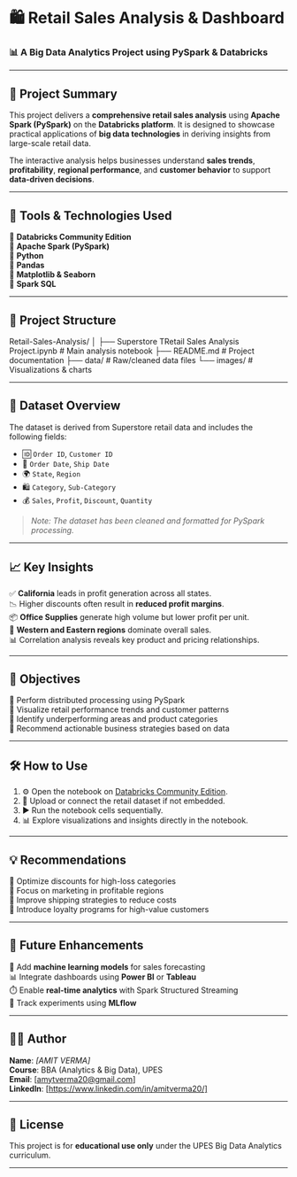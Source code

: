# 🛍️ Retail Sales Analysis & Dashboard 
### 📊 A Big Data Analytics Project using PySpark & Databricks

---

## 📘 Project Summary

This project delivers a **comprehensive retail sales analysis** using **Apache Spark (PySpark)** on the **Databricks platform**. It is designed to showcase practical applications of **big data technologies** in deriving insights from large-scale retail data.

The interactive analysis helps businesses understand **sales trends**, **profitability**, **regional performance**, and **customer behavior** to support **data-driven decisions**.

---

## 🧰 Tools & Technologies Used

🔹 **Databricks Community Edition**  
🔹 **Apache Spark (PySpark)**  
🔹 **Python**  
🔹 **Pandas**  
🔹 **Matplotlib & Seaborn**  
🔹 **Spark SQL**

---

## 📂 Project Structure
Retail-Sales-Analysis/
│
├── Superstore TRetail Sales Analysis Project.ipynb     # Main analysis notebook
├── README.md      # Project documentation
├── data/     # Raw/cleaned data files
└── images/    # Visualizations & charts


---

## 🧾 Dataset Overview

The dataset is derived from Superstore retail data and includes the following fields:

- 🆔 `Order ID`, `Customer ID`  
- 📆 `Order Date`, `Ship Date`  
- 🌍 `State`, `Region`  
- 🛍️ `Category`, `Sub-Category`  
- 💰 `Sales`, `Profit`, `Discount`, `Quantity`  

> *Note: The dataset has been cleaned and formatted for PySpark processing.*

---

## 📈 Key Insights

✅ **California** leads in profit generation across all states.  
📉 Higher discounts often result in **reduced profit margins**.  
📦 **Office Supplies** generate high volume but lower profit per unit.  
📍 **Western and Eastern regions** dominate overall sales.  
📊 Correlation analysis reveals key product and pricing relationships.  

---

## 🎯 Objectives

🎯 Perform distributed processing using PySpark  
🎯 Visualize retail performance trends and customer patterns  
🎯 Identify underperforming areas and product categories  
🎯 Recommend actionable business strategies based on data  

---

## 🛠️ How to Use

1. ⚙️ Open the notebook on [Databricks Community Edition](https://community.cloud.databricks.com/).  
2. 📂 Upload or connect the retail dataset if not embedded.  
3. ▶️ Run the notebook cells sequentially.  
4. 📊 Explore visualizations and insights directly in the notebook.  

---

## 💡 Recommendations

📌 Optimize discounts for high-loss categories  
📌 Focus on marketing in profitable regions  
📌 Improve shipping strategies to reduce costs  
📌 Introduce loyalty programs for high-value customers  

---

## 🚀 Future Enhancements

🚧 Add **machine learning models** for sales forecasting  
📊 Integrate dashboards using **Power BI** or **Tableau**  
⏱️ Enable **real-time analytics** with Spark Structured Streaming  
🧪 Track experiments using **MLflow**

---

## 👨‍💻 Author

**Name**: *[AMIT VERMA]*  
**Course**: BBA (Analytics & Big Data), UPES  
**Email**: [amytverma20@gmail.com]  
**LinkedIn**: [https://www.linkedin.com/in/amitverma20/]

---

## 📝 License

This project is for **educational use only** under the UPES Big Data Analytics curriculum.

---


